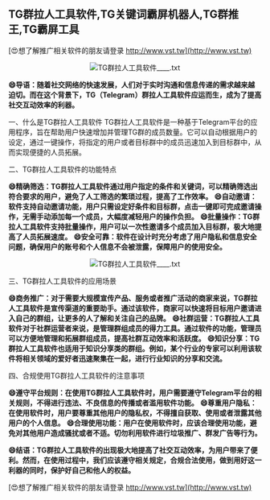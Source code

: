 ## **TG群拉人工具软件,TG关键词霸屏机器人,TG群推王,TG霸屏工具**

[😍想了解推广相关软件的朋友请登录 http://www.vst.tw](http://www.vst.tw)

 <center><img src="https://vst.tw/MP4/tuiguang/png/1.png" alt="TG群拉人工具软件____.txt"></center>

**😄导语：随着社交网络的快速发展，人们对于实时沟通和信息传递的需求越来越迫切。而在这个背景下，TG（Telegram）群拉人工具软件应运而生，成为了提高社交互动效率的利器。**

一、什么是TG群拉人工具软件
TG群拉人工具软件是一种基于Telegram平台的应用程序，旨在帮助用户快速增加并管理TG群的成员数量。它可以自动根据用户的设定，通过一键操作，将指定的用户或者目标群中的成员迅速加入到目标群中，从而实现便捷的人员拓展。

二、TG群拉人工具软件的功能特点

**😄精确筛选：TG群拉人工具软件通过用户指定的条件和关键词，可以精确筛选出符合要求的用户，避免了人工筛选的繁琐过程，提高了工作效率。**
**😄自动邀请：软件支持自动邀请功能，用户只需设定好条件和目标群，点击一键即可完成邀请操作，无需手动添加每一个成员，大幅度减轻用户的操作负担。**
**😄批量操作：TG群拉人工具软件支持批量操作，用户可以一次性邀请多个成员加入目标群，极大地提高了人员拓展速度。**
**😄安全可靠：软件在设计时充分考虑了用户隐私和信息安全问题，确保用户的账号和个人信息不会被泄露，保障用户的使用安全。**

 <center><img src="https://vst.tw/MP4/tuiguang/png/5.png" alt="TG群拉人工具软件____.txt"></center>

三、TG群拉人工具软件的应用场景

**😄商务推广：对于需要大规模宣传产品、服务或者推广活动的商家来说，TG群拉人工具软件是宣传渠道的重要助手。通过该软件，商家可以快速将目标用户邀请进入自己的群组，让更多的人了解和关注自己的品牌。**
**😄社群运营：TG群拉人工具软件对于社群运营者来说，是管理群组成员的得力工具。通过软件的功能，管理员可以方便地管理和拓展群组成员，提高社群互动效率和活跃度。**
**😄知识分享：TG群拉人工具软件也适用于知识分享类的群组。例如，某个行业的专家可以利用该软件将相关领域的爱好者迅速聚集在一起，进行行业知识的分享和交流。**

四、合规使用TG群拉人工具软件的注意事项

**😄遵守平台规则：在使用TG群拉人工具软件时，用户需要遵守Telegram平台的相关规则，不得进行违法、不良信息的传播或者滥用软件功能。**
**😄尊重用户隐私：在使用软件时，用户要尊重其他用户的隐私权，不得擅自获取、使用或者泄露其他用户的个人信息。**
**😄合理使用功能：用户在使用软件时，应该合理使用功能，避免对其他用户造成骚扰或者不适。切勿利用软件进行垃圾推广、群发广告等行为。**

**😄结语：TG群拉人工具软件的出现极大地提高了社交互动效率，为用户带来了便利。然而，在使用过程中，我们应该遵守相关规定，合规合法使用，做到用好这一利器的同时，保护好自己和他人的权益。**

[😍想了解推广相关软件的朋友请登录 http://www.vst.tw](http://www.vst.tw)



